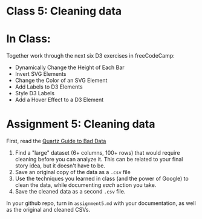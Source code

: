 # Class 5: Cleaning data

# In Class:
Together work through the next six D3 exercises in freeCodeCamp:
* Dynamically Change the Height of Each Bar
* Invert SVG Elements
* Change the Color of an SVG Element
* Add Labels to D3 Elements
* Style D3 Labels
* Add a Hover Effect to a D3 Element

# Assignment 5: Cleaning data
First, read the [Quartz Guide to Bad Data](https://github.com/Quartz/bad-data-guide)

1. Find a "large" dataset (6+ columns, 100+ rows) that would require cleaning before you can analyze it. This can be related to your final story idea, but it doesn't have to be.
2. Save an original copy of the data as a `.csv` file
3. Use the techniques you learned in class (and the power of Google) to clean the data, while documenting _each_ action you take. 
4. Save the cleaned data as a second `.csv` file.

In your github repo, turn in `assignment5.md` with your documentation, as well as the original and cleaned CSVs.

